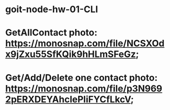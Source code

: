 # goit-node-hw-01-CLI

# GetAllContact photo: https://monosnap.com/file/NCSXOdx9jZxu55SfKQik9hHLmSFeGz;

# Get/Add/Delete one contact photo: https://monosnap.com/file/p3N9692pERXDEYAhcIePIiFYCfLkcV;
